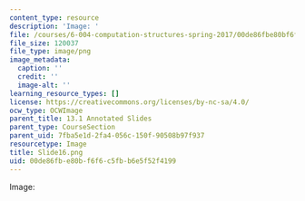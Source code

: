 ```yaml
---
content_type: resource
description: 'Image: '
file: /courses/6-004-computation-structures-spring-2017/00de86fbe80bf6f6c5fbb6e5f52f4199_Slide16.png
file_size: 120037
file_type: image/png
image_metadata:
  caption: ''
  credit: ''
  image-alt: ''
learning_resource_types: []
license: https://creativecommons.org/licenses/by-nc-sa/4.0/
ocw_type: OCWImage
parent_title: 13.1 Annotated Slides
parent_type: CourseSection
parent_uid: 7fba5e1d-2fa4-056c-150f-90508b97f937
resourcetype: Image
title: Slide16.png
uid: 00de86fb-e80b-f6f6-c5fb-b6e5f52f4199
---
```

Image: 